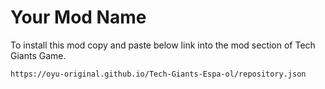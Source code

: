 # Your Mod Name

To install this mod copy and paste below link into the mod section of Tech Giants Game. 
```
https://oyu-original.github.io/Tech-Giants-Espa-ol/repository.json
``` 
